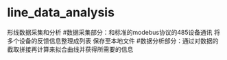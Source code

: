 # line_data_analysis
形线数据采集和分析
#数据采集部分：和标准的modebus协议的485设备通讯 将多个设备的反馈信息整理成列表 保存至本地文件
#数据分析部分：通过对数据的截取拼接再计算来拟合曲线并获得所需要的信息
